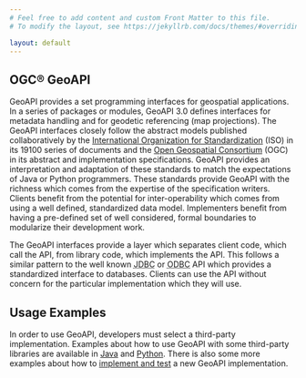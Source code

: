 ```yaml
---
# Feel free to add content and custom Front Matter to this file.
# To modify the layout, see https://jekyllrb.com/docs/themes/#overriding-theme-defaults

layout: default
---
```


<div class="font-sans">
    <h2 class="text-2xl font-bold">OGC&reg; GeoAPI</h2>
</div>

<p>GeoAPI provides a set programming interfaces for geospatial applications. In a series of packages or modules,
GeoAPI 3.0 defines interfaces for metadata handling and for geodetic referencing (map projections).
The GeoAPI interfaces closely follow the abstract models published collaboratively by the
<a href="https://www.isotc211.org/">International Organization for Standardization</a> (ISO) in its 19100
series of documents and the <a href="https://www.opengeospatial.org/">Open Geospatial Consortium</a> (OGC) in
its abstract and implementation specifications. GeoAPI provides an interpretation and adaptation of these
standards to match the expectations of Java or Python programmers. These standards provide GeoAPI with
the richness which comes from the expertise of the specification writers. Clients benefit from the potential
for inter-operability which comes from using a well defined, standardized data model. Implementers benefit
from having a pre-defined set of well considered, formal boundaries to modularize their development work.</p>

<p class="text-justify tracking-normal subpixel-antialiased my-6">The GeoAPI interfaces provide a layer which separates
client code, which call the API, from library code, which implements the API. This follows a similar pattern to 
the well known <abbr title="Java Database Connectivity">JDBC</abbr> or
<abbr title="Open Database Connectivity">ODBC</abbr> API which provides a standardized interface to databases.
Clients can use the API without concern for the particular implementation which they will use.</p>

<div class="font-sans">
    <h2 class="text-2xl font-bold">Usage Examples</h2>
</div>

<p>In order to use GeoAPI, developers must select a third-party implementation. Examples about how to use
GeoAPI with some third-party libraries are available in <a href="{{ /java/examples/usage.html | relative_url }}">Java</a> and
<a href="{{ /python/examples/index.html | relative_url }}">Python</a>. There is also some more examples about how to
<a href="{{ /java/examples/index.html | relative_url }}">implement and test</a> a new GeoAPI implementation.</p>
